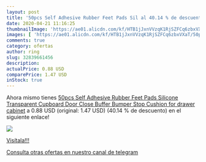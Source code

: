 ```yaml
---
layout: post
title: '50pcs Self Adhesive Rubber Feet Pads Sil al 40.14 % de descuento'
date: 2020-04-21 11:16:25
thumbnailImage: 'https://ae01.alicdn.com/kf/HTB1jJxnVVzqK1RjSZFCq6zbxVXaT/50pcs-Self-Adhesive-Rubber-Feet-Pads-Silicone-Transparent-Cupboard-Door-Close-Buffer-Bumper-Stop-Cushion-for.jpg_350x350._SL200_.jpg'
images: [ 'https://ae01.alicdn.com/kf/HTB1jJxnVVzqK1RjSZFCq6zbxVXaT/50pcs-Self-Adhesive-Rubber-Feet-Pads-Silicone-Transparent-Cupboard-Door-Close-Buffer-Bumper-Stop-Cushion-for.jpg_350x350._SL200_.jpg' ]
comments: true
category: ofertas
author: ring
slug: 32839661456
description:
actualPrice: 0.88 USD
comparePrice: 1.47 USD
inStock: true
---
```


Ahora mismo tienes [50pcs Self Adhesive Rubber Feet Pads Silicone Transparent Cupboard Door Close Buffer Bumper Stop Cushion for drawer cabinet](https://www.amazon.com/dp/32839661456/?tag=redken08-20) a 0.88 USD (original: 1.47 USD) (40.14 %  de descuento) en el siguiente enlace!

[![](https://ae01.alicdn.com/kf/HTB1jJxnVVzqK1RjSZFCq6zbxVXaT/50pcs-Self-Adhesive-Rubber-Feet-Pads-Silicone-Transparent-Cupboard-Door-Close-Buffer-Bumper-Stop-Cushion-for.jpg_350x350._SL200_.jpg)](https://www.amazon.com/dp/32839661456/?tag=redken08-20)

[Visítala!!!](https://www.amazon.com/dp/32839661456/?tag=redken08-20)

[Consulta otras ofertas en nuestro canal de telegram](https://t.me/s/ofertas25)
